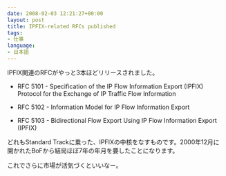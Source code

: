 ```yaml
---
date: 2008-02-03 12:21:27+00:00
layout: post
title: IPFIX-related RFCs published
tags:
- 仕事
language:
- 日本語
---
```


IPFIX関連のRFCがやっと3本ほどリリースされました。



 	
  * RFC 5101 - Specification of the IP Flow Information Export (IPFIX) Protocol for the Exchange of IP Traffic Flow Information

 	
  * RFC 5102 - Information Model for IP Flow Information Export

 	
  * RFC 5103 - Bidirectional Flow Export Using IP Flow Information Export (IPFIX)


どれもStandard Trackに乗った、IPFIXの中核をなすものです。2000年12月に開かれたBoFから結局ほぼ7年の年月を要したことになります。

これでさらに市場が活気づくといいなー。
